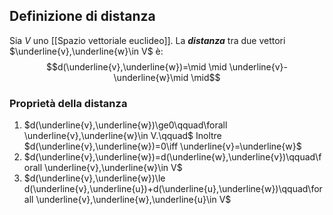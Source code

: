 ## Definizione di distanza
Sia $V$ uno [[Spazio vettoriale euclideo]]. 
La ***distanza*** tra due vettori $\underline{v},\underline{w}\in V$ è:
$$d(\underline{v},\underline{w})=\mid \mid \underline{v}-\underline{w}\mid \mid$$
### Proprietà della distanza
1. $d(\underline{v},\underline{w})\ge0\qquad\forall \underline{v},\underline{w}\in V.\qquad$ Inoltre $d(\underline{v},\underline{w})=0\iff \underline{v}=\underline{w}$
2. $d(\underline{v},\underline{w})=d(\underline{w},\underline{v})\qquad\forall \underline{v},\underline{w}\in V$
3. $d(\underline{v},\underline{w})\le d(\underline{v},\underline{u})+d(\underline{u},\underline{w})\qquad\forall \underline{v},\underline{w},\underline{u}\in V$
